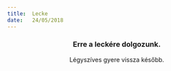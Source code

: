 ```yaml
---
title:  Lecke
date:   24/05/2018
---
```


### <center>Erre a leckére dolgozunk.</center>
<center>Légyszíves gyere vissza később.</center>